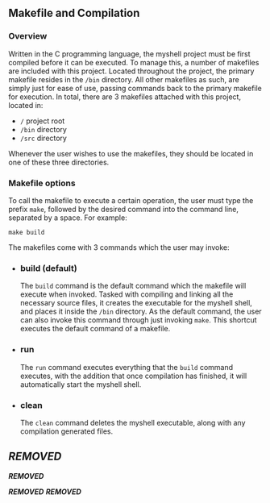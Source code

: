 ## Makefile and Compilation


### Overview
Written in the C programming language, the myshell project must be first compiled before it can be executed. To manage this, a number of makefiles are included with this project. Located throughout the project, the primary makefile resides in the `/bin` directory. All other makefiles as such, are simply just for ease of use, passing commands back to the primary makefile for execution. In total, there are 3 makefiles attached with this project, located in: 
- `/` project root
- `/bin` directory
- `/src` directory

Whenever the user wishes to use the makefiles, they should be located in one of these three directories. 


### Makefile options
To call the makefile to execute a certain operation, the user must type the prefix `make`, followed by the desired command into the command line, separated by a space. For example:
```
make build
```

The makefiles come with 3 commands which the user may invoke:

- ### build (default)
   The `build` command is the default command which the makefile will execute when invoked. Tasked with compiling and linking all the necessary source files, it creates the executable for the myshell shell, and places it inside the `/bin` directory. As the default command, the user can also invoke this command through just invoking `make`. This shortcut executes the default command of a makefile.


- ### run
   The `run` command executes everything that the `build` command executes, with the addition that once compilation has finished, it will automatically start the myshell shell. 


- ### clean
   The `clean` command deletes the myshell executable, along with any compilation generated files.


## ***REMOVED***

***REMOVED***

***REMOVED***
***REMOVED***
